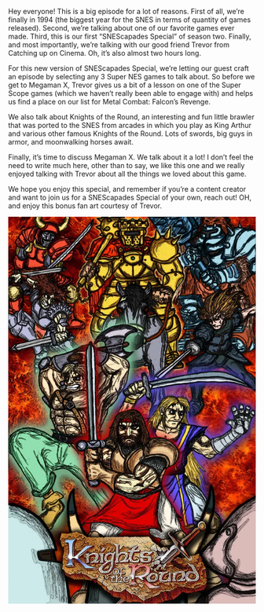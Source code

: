 Hey everyone! This is a big episode for a lot of reasons. First of all, we’re finally in 1994 (the biggest year for the SNES in terms of quantity of games released). Second, we’re talking about one of our favorite games ever made. Third, this is our first “SNEScapades Special” of season two. Finally, and most importantly, we’re talking with our good friend Trevor from Catching up on Cinema. Oh, it’s also almost two hours long.

For this new version of SNEScapades Special, we’re letting our guest craft an episode by selecting any 3 Super NES games to talk about. So before we get to Megaman X, Trevor gives us a bit of a lesson on one of the Super Scope games (which we haven’t really been able to engage with) and helps us find a place on our list for Metal Combat: Falcon’s Revenge.

We also talk about Knights of the Round, an interesting and fun little brawler that was ported to the SNES from arcades in which you play as King Arthur and various other famous Knights of the Round. Lots of swords, big guys in armor, and moonwalking horses await.

Finally, it’s time to discuss Megaman X. We talk about it a lot! I don’t feel the need to write much here, other than to say, we like this one and we really enjoyed talking with Trevor about all the things we loved about this game.

We hope you enjoy this special, and remember if you’re a content creator and want to join us for a SNEScapades Special of your own, reach out! OH, and enjoy this bonus fan art courtesy of Trevor.

![Fan art of the main characters and bosses from Knights of the Round drawn by Trevor many years ago.](/images/other/knights_of_the_round_by_Trevor.webp)
